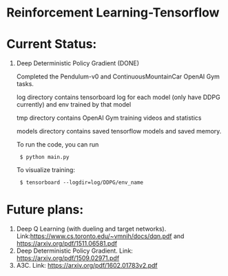 # Reinforcement Learning-Tensorflow

# Current Status:
1. Deep Deterministic Policy Gradient (DONE)
    
    Completed the Pendulum-v0 and ContinuousMountainCar OpenAI Gym tasks.
    
    log directory contains tensorboard log for each model (only have DDPG currently) and env trained by that model

    tmp directory contains OpenAI Gym training videos and statistics

    models directory contains saved tensorflow models and saved memory.

    To run the code, you can run

        $ python main.py

    To visualize training:

        $ tensorboard --logdir=log/DDPG/env_name

    

# Future plans:
1. Deep Q Learning (with dueling and target networks). Link:https://www.cs.toronto.edu/~vmnih/docs/dqn.pdf and https://arxiv.org/pdf/1511.06581.pdf
2. Deep Deterministic Policy Gradient. Link: https://arxiv.org/pdf/1509.02971.pdf
3. A3C. Link: https://arxiv.org/pdf/1602.01783v2.pdf
